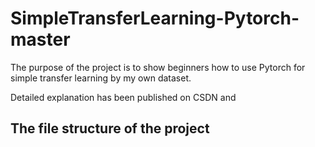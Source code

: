 # SimpleTransferLearning-Pytorch-master

The purpose of the project is to show beginners how to use Pytorch for simple transfer learning by my own dataset.

Detailed explanation has been published on CSDN and 

## The file structure of the project
